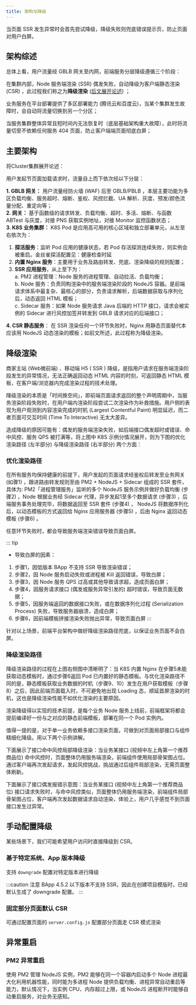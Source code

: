 ```yaml
---
title: 架构与降级
---
```

当页面 SSR 发生异常时会首先尝试降级，降级失败则兜底错误提示页，防止页面对用户白屏。

## 架构综述

总体上看，用户流量经 GBLB 网关至内网，前端服务分层降级遵循三个阶段：

在集群内部，Node 服务端渲染 (SSR) 偶发失败，自动降级为客户端静态渲染 (CSR) ，此过程我们称之为**降级渲染** ([后文展开论述](#降级渲染)) ；

业务服务在平台部署提供了多区部署能力 (腾讯云和百度云)，当某个集群发生故障时，会自动将流量切换到另一个分区；

当服务集群整体异常且短时间内无法恢复时（底层基础架构重大故障），此时将流量切至不依赖任何服务 404 页面，防止客户端端页面彻底白屏；

## 主要架构

将Cluster集群展开论述：

用户发起节页面加载请求时，流量自上而下依次经以下分层：

**1\. GBLB 网关：**
用户流量经防火墙 (WAF) 后至 GBLB/PBLB ，本层主要功能为多区负载均衡、服务超时、熔断、鉴权、风控拦截、UA 解析、灰度、预发/颜色流量分配、重定向等；<br />
**2\. 网关：**
基于函数级的请求转发、负载均衡、超时、多活、熔断、与函数 ABTest 与灰度，对接 PNS 获取实例地址，对接 Monitor 监控函数状态；<br />
**3\. K8S 业务集群：** K8S Pod 是应用高可用的核心区域和独立部署单元，从左至右依次为：
1. **探活服务**：监听 Pod 应用的健康状态，若 Pod 存活探测连续失败，则实例会被重启。金丝雀探活配置见：健康检查时延
2. **内置 Nginx 服务**：主要用于业务及路由转发、兜底、渲染降级的规则配置；
3. **SSR 应用服务**，从上至下为：<br />
  a. PM2 进程管理：Node 服务的进程管理、自动拉活、负载均衡；<br />
  b. Node 服务：负责同构渲染中的服务端渲染阶段的 NodeJS 容器。是前端请求体系中最复杂、最核心的部分，负责请求解析，后端数据获取与序列化后，动态返回 HTML 模板；<br />
  c. Sidecar 服务：如果 Node 服务请求 Java 后端的 HTTP 接口，请求会被实例的 Sidecar 进行风控加签并转发到 GBLB 请求对应的后端接口；<br />

**4\. CSR 静态服务**：
在 SSR 渲染任何一个环节失败时，Nginx 用静态页面替代本应该用 NodeJS 动态渲染的模板；如前文所述，此过程称为降级渲染。

## 降级渲染

商家主站 (Web微前端) 、移动端 H5 ( SSR ) 降级，是指用户请求在服务端渲染阶段发生的异常情况，无法正确返回动态 HTML 内容的时刻，可返回静态 HTML 模板，在客户端/浏览器内完成渲染过程的技术处理。

降级渲染的本质是「时间换空间」，即前端页面请求返回的整个声明周期中，当服务渲染阶段失败时，在用户端内渲染阶段尝试二次渲染作为补救措施。用户侧的表现为用户观测到内容渲染完成的时机 (Largest Contentful Paint) 明显延迟，而二者页面可交互时间 (Time To Interactive) 无太大差异。

造成降级的原因可能有：偶发的服务端渲染失败，如后端接口偶发超时或错误、命中风控、服务 QPS 被打满等，将上图中 K8S 示例分情况展开，则为下图的优化渲染路径 (左半部分) 与降级渲染路径 (右半部分) 两个方面：

### 优化渲染路径

在所有服务均保持健康的前提下，用户发起的页面请求经鉴权后转发至业务网关 (如骤1) ，跟进路由转发规则至由 PM2 + NodeJS + Sidecar 组成的 SSR 套件，具体为: PM2「进程管理服务」监听的多个 NodeJS 服务示例并做好负载均衡 (步骤2) ，Node 根据业务经 Sidecar 代理，异步发起1至多个数据请求 (步骤3) ，后端服务事务处理完毕，将数据返回至 SSR 套件 (步骤4) ， NodeJS 将数据序列化后，以动态模板的方式返回给 Nginx 应用服务器 (步骤5) ，后由 Nginx 返回动态模板 (步骤6) 。

任意环节失败时，都会导致服务端渲染错误导致页面白屏。

::: tip
* 导致白屏的因素：
1. 步骤1，因低版本 BApp 不支持 SSR 导致渲染错误；
2. 步骤2，因 Node 服务启动失败或进程被 Kill 返回错误，导致白屏；
3. 步骤3，因 Node 服务 QPS 过高或其他导致请求超，造成页面白屏；
4. 步骤4，因服务请求接口 (偶发或服务异常引发的) 超时错误，导致页面无数据；
5. 步骤5，因服务端返回的数据接口失败，或在数据序列化过程 (Serialization Process) 失败，导致服务器崩溃，造成白屏；
6. 步骤6，因前端模板拼接渲染失败抛出异常，导致页面白屏
:::

针对以上场景，前端平台架构中做好降级渲染路径兜底，以保证业务页面不会白屏。

### 降级渲染路径

降级渲染路径的过程在上图右侧图中清晰明了：当 K8S 内置 Nginx 在步骤5未能获取动态模板时，通过步骤6返回 Pod 已内置好的静态模板。与优化渲染路径不同的是，静态模板获取业务数据的时机（步骤9、10）发生在用户获取模板（步骤8）之后，因此前端页面载入时，不可避免地出现 Loading 态，顺延首屏渲染的时机，这也是降级渲染性能不如优化渲染的主要原因。

渲染降级得以实现的技术前提，是每个业务 Node 服务上线前，前端框架将都会提前编译好一份与之对应的静态前端模板，部署在同一个 Pod 实例内。

值得一提的是，对于单一业务依赖多接口渲染页面，可做到对页面局部接口与组件精细化降级。用以下两个示例讲解。

下面展示了接口命中风控局部降级渲染：当业务某接口 (视频中左上角第一个推荐商品位) 命中风控时，页面整体仍用服务端渲染，前端组件使用局部骨架图占位。通过客户端再次发起请求，发起风控挑战，挑战通过后组件局部渲染，无需页面整体刷新。

下面展示了接口偶发报错示意图：当业务某接口 (视频中左上角第一个推荐商品位) 接口请求失败时，与命中风控类似，页面整体仍用服务端渲染，前端组件局部骨架图占位，客户端再次发起数据请求自动渲染，体验上，用户几乎感觉不到页面接口发生过异常。

## 手动配置降级

某些场景下，我们可能希望用户访问时直接降级到 CSR。

### 基于特定系统、App 版本降级

支持 `downgrade` 配置对特定版本进行降级

:::caution 注意
BApp 4.5.2 以下版本不支持 SSR，因此在创建项目模版时，已经默认生成了 downgrade 配置。
:::

### 固定部分页面默认 CSR

可通过配置页面的 `server.config.js` 配置部分页面走 CSR 模式渲染
## 异常重启

### PM2 异常重启

使用 PM2 管理 NodeJS 实例，PM2 能够在同一个容器内启动多个 Node 进程最大化利用机器性能，同时能为多进程 Node 提供负载均衡、进程异常自动重启等能力，默认情况下，当实例 CPU、内存超过上限，或 NodeJS 进程断开时能够自动重启服务，对业务无感知。

